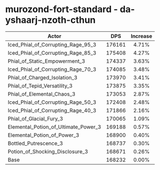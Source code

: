 # murozond-fort-standard - da-yshaarj-nzoth-cthun
| Actor | DPS | Increase |
|---|:---:|:---:|
|Iced_Phial_of_Corrupting_Rage_95_3|176161|4.71%|
|Iced_Phial_of_Corrupting_Rage_85_3|175408|4.27%|
|Phial_of_Static_Empowerment_3|174337|3.63%|
|Iced_Phial_of_Corrupting_Rage_70_3|174085|3.48%|
|Phial_of_Charged_Isolation_3|173970|3.41%|
|Phial_of_Tepid_Versatility_3|173875|3.35%|
|Phial_of_Elemental_Chaos_3|173053|2.87%|
|Iced_Phial_of_Corrupting_Rage_50_3|172408|2.48%|
|Iced_Phial_of_Corrupting_Rage_40_3|171866|2.16%|
|Phial_of_Glacial_Fury_3|170065|1.09%|
|Elemental_Potion_of_Ultimate_Power_3|169188|0.57%|
|Elemental_Potion_of_Power_3|168900|0.40%|
|Bottled_Putrescence_3|168737|0.30%|
|Potion_of_Shocking_Disclosure_3|168671|0.26%|
|Base|168232|0.00%|
